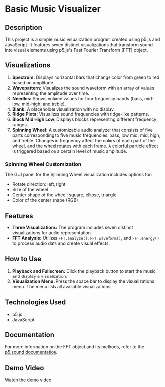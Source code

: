 # Basic Music Visualizer

## Description
This project is a simple music visualization program created using p5.js and JavaScript. It features seven distinct visualizations that transform sound into visual elements using p5.js's Fast Fourier Transform (FFT) object.

## Visualizations
1. **Spectrum:** Displays horizontal bars that change color from green to red based on amplitude.
2. **Wavepattern:** Visualizes the sound waveform with an array of values representing the amplitude over time.
3. **Needles:** Shows volume values for four frequency bands (bass, mid-low, mid-high, and treble).
4. **Blank:** A placeholder visualization with no display.
5. **Ridge Plots:** Visualizes sound frequencies with ridge-like patterns.
6. **Block Mid High Low:** Displays blocks representing different frequency ranges.
7. **Spinning Wheel:** A customizable audio analyzer that consists of five parts corresponding to five music frequencies: bass, low mid, mid, high, and treble. Changes in frequency affect the colors of each part of the wheel, and the wheel rotates with each frame. A colorful particle effect is triggered based on a certain level of music amplitude.

### Spinning Wheel Customization
The GUI panel for the Spinning Wheel visualization includes options for:
- Rotate direction: left, right
- Size of the wheel
- Center shape of the wheel: square, ellipse, triangle
- Color of the center shape (RGB)

## Features
- **Three Visualizations:** The program includes seven distinct visualizations for audio representation.
- **FFT Analysis:** Utilizes `FFT.analyze()`, `FFT.waveform()`, and `FFT.energy()` to process audio data and create visual effects.

## How to Use
1. **Playback and Fullscreen:** Click the playback button to start the music and display a visualization.
2. **Visualization Menu:** Press the space bar to display the visualizations menu. The menu lists all available visualizations.

## Technologies Used
- p5.js
- JavaScript

## Documentation
For more information on the FFT object and its methods, refer to the [p5.sound documentation](https://p5js.org/reference/#/p5.FFT).

## Demo Video
[Watch the demo video](https://youtu.be/epZVgCs9Jyc)

